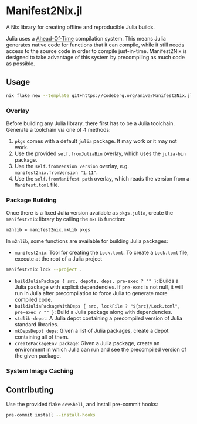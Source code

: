 # Manifest2Nix.jl

A Nix library for creating offline and reproducible Julia builds.

Julia uses a [Ahead-Of-Time](https://docs.julialang.org/en/v1/devdocs/aot/)
compilation system. This means Julia generates native code for functions that it
can compile, while it still needs access to the source code in order to compile
just-in-time. Manifest2Nix is designed to take advantage of this system by
precompiling as much code as possible.

## Usage

``` sh
nix flake new --template git+https://codeberg.org/aniva/Manifest2Nix.jl.git ./minimal
```

### Overlay

Before building any Julia library, there first has to be a Julia toolchain. Generate a toolchain via one of 4 methods:

1. `pkgs` comes with a default `julia` package. It may work or it may not work.
2. Use the provided `self.fromJuliaBin` overlay, which uses the `julia-bin`
   package.
3. Use the `self.fromVersion version` overlay, e.g. `manifest2nix.fromVersion
   "1.11"`.
4. Use the `self.fromManifest path` overlay, which reads the version from a
   `Manifest.toml` file.

### Package Building

Once there is a fixed Julia version available as `pkgs.julia`, create the
`manifest2nix` library by calling the `mkLib` function:

```nix
m2nlib = manifest2nix.mkLib pkgs
```

In `m2nlib`, some functions are available for building Julia packages:

- `manifest2nix`: Tool for creating the `Lock.toml`. To create a `Lock.toml`
  file, execute at the root of a Julia project

```sh
manifest2nix lock --project .
```
- `buildJuliaPackage { src, depots, deps, pre-exec ? "" }`: Builds a Julia package with
  explicit dependencies. If `pre-exec` is not null, it will run in Julia after
  precompilation to force Julia to generate more compiled code.
- `buildJuliaPackageWithDeps { src, lockFile ? "${src}/Lock.toml", pre-exec ? "" }`:
Build a Julia package along with dependencies.
- `stdlib-depot`: A Julia depot containing a precompiled version of Julia
  standard libraries.
- `mkDepsDepot deps`: Given a list of Julia packages, create a depot containing
  all of them.
- `createPackageEnv package`: Given a Julia package, create an environment in which
  Julia can run and see the precompiled version of the given package.

### System Image Caching

## Contributing

Use the provided flake `devShell`, and install pre-commit hooks:

``` sh
pre-commit install --install-hooks
```
